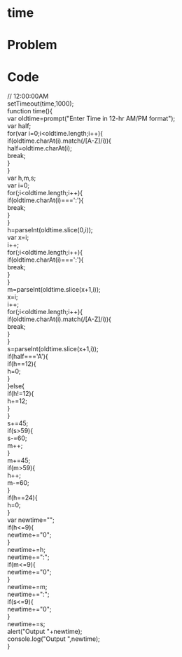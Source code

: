 # time
# Problem
# Code
// 12:00:00AM   
setTimeout(time,1000);   
function time(){   
    var oldtime=prompt("Enter Time in 12-hr AM/PM format");   
    var half;   
    for(var i=0;i<oldtime.length;i++){   
        if(oldtime.charAt(i).match(/[A-Z]/i)){   
            half=oldtime.charAt(i);    
            break;   
        }   
    }   
    var h,m,s;   
    var i=0;   
    for(;i<oldtime.length;i++){   
        if(oldtime.charAt(i)===':'){   
            break;   
        }   
    }    
    h=parseInt(oldtime.slice(0,i));   
    var x=i;   
    i++;   
    for(;i<oldtime.length;i++){   
        if(oldtime.charAt(i)===':'){   
            break;   
        }   
    }   
    m=parseInt(oldtime.slice(x+1,i));   
    x=i;   
    i++;   
    for(;i<oldtime.length;i++){   
        if(oldtime.charAt(i).match(/[A-Z]/i)){   
            break;   
        }    
    }   
    s=parseInt(oldtime.slice(x+1,i));   
    if(half==='A'){   
        if(h==12){   
            h=0;   
        }   
    }else{   
        if(h!=12){   
            h+=12;   
        }   
    }   
    s+=45;   
    if(s>59){   
        s-=60;   
        m++;   
    }   
    m+=45;   
    if(m>59){   
        h++;   
        m-=60;   
    }   
    if(h==24){   
        h=0;   
    }   
    var newtime="";   
    if(h<=9){   
        newtime+="0";   
    }   
    newtime+=h;   
    newtime+=":";   
    if(m<=9){   
        newtime+="0";   
    }   
    newtime+=m;   
    newtime+=":";   
    if(s<=9){   
        newtime+="0";   
    }   
    newtime+=s;   
    alert("Output "+newtime);   
    console.log("Output ",newtime);   
}   
